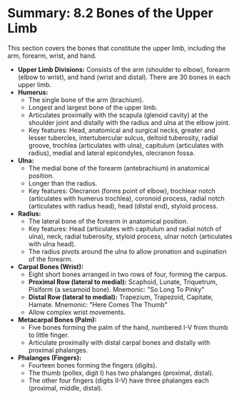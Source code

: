 # Summary: 8.2 Bones of the Upper Limb

This section covers the bones that constitute the upper limb, including the arm, forearm, wrist, and hand.

*   **Upper Limb Divisions:** Consists of the arm (shoulder to elbow), forearm (elbow to wrist), and hand (wrist and distal). There are 30 bones in each upper limb.
*   **Humerus:**
    *   The single bone of the arm (brachium).
    *   Longest and largest bone of the upper limb.
    *   Articulates proximally with the scapula (glenoid cavity) at the shoulder joint and distally with the radius and ulna at the elbow joint.
    *   Key features: Head, anatomical and surgical necks, greater and lesser tubercles, intertubercular sulcus, deltoid tuberosity, radial groove, trochlea (articulates with ulna), capitulum (articulates with radius), medial and lateral epicondyles, olecranon fossa.
*   **Ulna:**
    *   The medial bone of the forearm (antebrachium) in anatomical position.
    *   Longer than the radius.
    *   Key features: Olecranon (forms point of elbow), trochlear notch (articulates with humerus trochlea), coronoid process, radial notch (articulates with radius head), head (distal end), styloid process.
*   **Radius:**
    *   The lateral bone of the forearm in anatomical position.
    *   Key features: Head (articulates with capitulum and radial notch of ulna), neck, radial tuberosity, styloid process, ulnar notch (articulates with ulna head).
    *   The radius pivots around the ulna to allow pronation and supination of the forearm.
*   **Carpal Bones (Wrist):**
    *   Eight short bones arranged in two rows of four, forming the carpus.
    *   **Proximal Row (lateral to medial):** Scaphoid, Lunate, Triquetrum, Pisiform (a sesamoid bone). Mnemonic: "So Long To Pinky"
    *   **Distal Row (lateral to medial):** Trapezium, Trapezoid, Capitate, Hamate. Mnemonic: "Here Comes The Thumb"
    *   Allow complex wrist movements.
*   **Metacarpal Bones (Palm):**
    *   Five bones forming the palm of the hand, numbered I-V from thumb to little finger.
    *   Articulate proximally with distal carpal bones and distally with proximal phalanges.
*   **Phalanges (Fingers):**
    *   Fourteen bones forming the fingers (digits).
    *   The thumb (pollex, digit I) has two phalanges (proximal, distal).
    *   The other four fingers (digits II-V) have three phalanges each (proximal, middle, distal).
